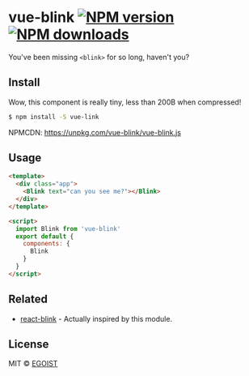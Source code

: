 # vue-blink [![NPM version](https://img.shields.io/npm/v/vue-blink.svg)](https://npmjs.com/package/vue-blink) [![NPM downloads](https://img.shields.io/npm/dm/vue-blink.svg)](https://npmjs.com/package/vue-blink)

You've been missing `<blink>` for so long, haven't you?

## Install

Wow, this component is really tiny, less than 200B when compressed!

```bash
$ npm install -S vue-link
```

NPMCDN: https://unpkg.com/vue-blink/vue-blink.js

## Usage

```html
<template>
  <div class="app">
    <Blink text="can you see me?"></Blink>
  </div>
</template>

<script>
  import Blink from 'vue-blink'
  export default {
    components: {
      Blink
    }
  }
</script>
```

## Related

- [react-blink](https://github.com/jossmac/react-blink) - Actually inspired by this module.

## License

MIT &copy; [EGOIST](https://github.com/egoist)
